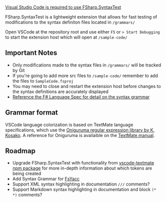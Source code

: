 [Visual Studio Code is required to use FSharp.SyntaxTest](https://code.visualstudio.com/download)

FSharp.SyntaxTest is a lightweight extension that allows for fast testing of modifications to the
syntax definiton files located in `/grammars/`

Open VSCode at the repository root and use either `F5` or `> Start Debugging` to start the extension host
which will open at `/sample-code/`





## Important Notes

- Only modifications made to the syntax files in `/grammars/` will be tracked by Git
- If you're going to add more src files to `/sample-code/` remember to add the files to `SampleCode.fsproj`
- You may need to close and restart the extension host before changes to the syntax definitions are accurately displayed
- [Reference the F# Language Spec for detail on the syntax grammar](https://fsharp.org/specs/language-spec/4.1/FSharpSpec-4.1-latest.pdf#page=292)


## Grammar format

VSCode language colorization is based on TextMate language specifications, which use the [Oniguruma regular expression library by K. Kosako](https://github.com/kkos/oniguruma). A reference for Oniguruma is availaible on the [TextMate manual](https://manual.macromates.com/en/regular_expressions).

## Roadmap

- Upgrade FSharp.SyntaxTest with functionality from [vscode-textmate npm package](https://www.npmjs.com/package/vscode-textmate)
for more in-depth information about which tokens are being created
- Add Syntax Grammar for [FsYacc](https://github.com/fsprojects/FsLexYacc)
- Support XML syntax highlighting in documentation `///` comments?
- Support Markdown syntax highlighting in documentation and block `(* *)` comments?

